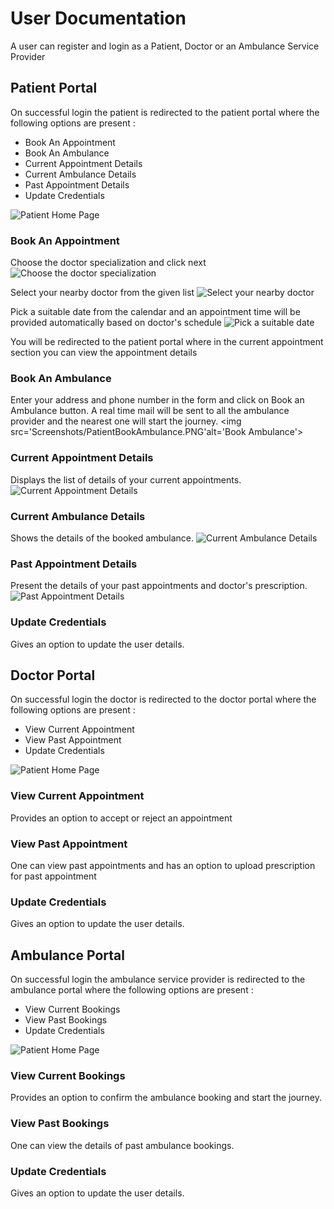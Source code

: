 # User Documentation

A user can register and login as a Patient, Doctor or an Ambulance Service Provider

## Patient Portal

On successful login the patient is redirected to the patient portal where the following options are present :

- Book An Appointment
- Book An Ambulance
- Current Appointment Details
- Current Ambulance Details
- Past Appointment Details
- Update Credentials

<img src='Screenshots/PatientHomePage.PNG' alt='Patient Home Page'>

### Book An Appointment

Choose the doctor specialization and click next
<img src='Screenshots/PatientBookAppointment1.PNG' alt='Choose the doctor specialization'>

Select your nearby doctor from the given list
<img src='Screenshots/PatientBookAppointment2.PNG' alt='Select your nearby doctor'>

Pick a suitable date from the calendar and an appointment time will be provided automatically based on doctor's schedule
<img src='Screenshots/PatientBookAppointment3.PNG' alt='Pick a suitable date'>

You will be redirected to the patient portal where in the current appointment section you can view the appointment details

### Book An Ambulance

Enter your address and phone number in the form and click on Book an Ambulance button.
A real time mail will be sent to all the ambulance provider and the nearest one will start the journey.
<img src='Screenshots/PatientBookAmbulance.PNG'alt='Book Ambulance'>

### Current Appointment Details

Displays the list of details of your current appointments.
<img src='Screenshots/PatientCurrentAppointment.PNG' alt='Current Appointment Details'>

### Current Ambulance Details

Shows the details of the booked ambulance.
<img src='Screenshots/PatientCurrentAmbulanceDetails.PNG' alt='Current Ambulance Details'>

### Past Appointment Details

Present the details of your past appointments and doctor's prescription.
<img src='Screenshots/PatientPastAppointmentDeatils.PNG' alt='Past Appointment Details'>

### Update Credentials

Gives an option to update the user details.


## Doctor Portal

On successful login the doctor is redirected to the doctor portal where the following options are present :

- View Current Appointment
- View Past Appointment
- Update Credentials

<img src='Screenshots/DoctorHomePage.PNG' alt='Patient Home Page'>

### View Current Appointment

Provides an option to accept or reject an appointment

### View Past Appointment

One can view past appointments and has an option to upload prescription for past appointment

### Update Credentials

Gives an option to update the user details.

## Ambulance Portal

On successful login the ambulance service provider is redirected to the ambulance portal where the following options are present :

- View Current Bookings
- View Past Bookings
- Update Credentials

<img src='Screenshots/AmbulanceHomePage.PNG' alt='Patient Home Page'>

### View Current Bookings

Provides an option to confirm the ambulance booking and start the journey.

### View Past Bookings

One can view the details of past ambulance bookings.

### Update Credentials

Gives an option to update the user details.